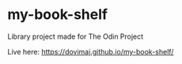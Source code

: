 # my-book-shelf

Library project made for The Odin Project

Live here: https://dovimaj.github.io/my-book-shelf/

